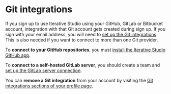 # Git integrations

If you sign up to use Iterative Studio using your GitHub, GitLab or Bitbucket
account, integration with that Git account gets created during sign up. If you
sign with your email address, you will need to
[set up the Git integrations](/doc/studio/user-guide/account-management#git-integrations).
This is also needed if you want to connect to more than one Git provider.

To **connect to your GitHub repositories**, you must
[install the Iterative Studio GitHub app](/doc/studio/user-guide/install-github-app).

To **connect to a self-hosted GitLab server**, you should create a team and
[set up the GitLab server connection](/doc/studio/user-guide/git-integrations/custom-gitlab-server).

You can **remove a Git integration** from your account by visiting the
[Git integrations sections of your profile page](/doc/studio/user-guide/account-management#git-integrations).
